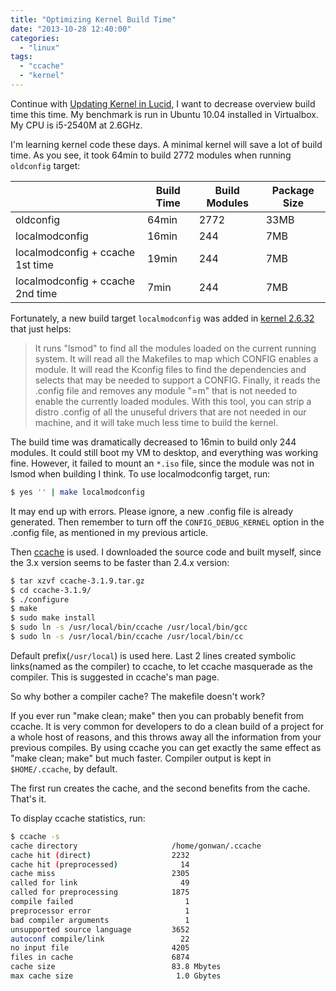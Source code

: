 ```yaml
---
title: "Optimizing Kernel Build Time"
date: "2013-10-28 12:40:00"
categories: 
  - "linux"
tags: 
  - "ccache"
  - "kernel"
---
```


Continue with [Updating Kernel in Lucid](https://www.gonwan.com/2010/05/19/updating-kernel-in-lucid-3/), I want to decrease overview build time this time. My benchmark is run in Ubuntu 10.04 installed in Virtualbox. My CPU is i5-2540M at 2.6GHz.

I'm learning kernel code these days. A minimal kernel will save a lot of build time. As you see, it took 64min to build 2772 modules when running `oldconfig` target:

|  | Build Time | Build Modules | Package Size |
| --- | --- | --- | --- |
| oldconfig | 64min | 2772 | 33MB |
| localmodconfig | 16min | 244 | 7MB |
| localmodconfig + ccache 1st time | 19min | 244 | 7MB |
| localmodconfig + ccache 2nd time | 7min | 244 | 7MB |

Fortunately, a new build target `localmodconfig` was added in [kernel 2.6.32](http://kernelnewbies.org/Linux_2_6_32) that just helps:

> It runs "lsmod" to find all the modules loaded on the current running system. It will read all the Makefiles to map which CONFIG enables a module. It will read the Kconfig files to find the dependencies and selects that may be needed to support a CONFIG. Finally, it reads the .config file and removes any module "=m" that is not needed to enable the currently loaded modules. With this tool, you can strip a distro .config of all the unuseful drivers that are not needed in our machine, and it will take much less time to build the kernel.

The build time was dramatically decreased to 16min to build only 244 modules. It could still boot my VM to desktop, and everything was working fine. However, it failed to mount an `*.iso` file, since the module was not in lsmod when building I think. To use localmodconfig target, run:

```bash
$ yes '' | make localmodconfig
```

It may end up with errors. Please ignore, a new .config file is already generated. Then remember to turn off the `CONFIG_DEBUG_KERNEL` option in the .config file, as mentioned in my previous article.

Then [ccache](http://ccache.samba.org/) is used. I downloaded the source code and built myself, since the 3.x version seems to be faster than 2.4.x version:

```bash
$ tar xzvf ccache-3.1.9.tar.gz
$ cd ccache-3.1.9/
$ ./configure
$ make
$ sudo make install
$ sudo ln -s /usr/local/bin/ccache /usr/local/bin/gcc
$ sudo ln -s /usr/local/bin/ccache /usr/local/bin/cc
```

Default prefix(`/usr/local`) is used here. Last 2 lines created symbolic links(named as the compiler) to ccache, to let ccache masquerade as the compiler. This is suggested in ccache's man page.

So why bother a compiler cache? The makefile doesn't work?

If you ever run "make clean; make" then you can probably benefit from ccache. It is very common for developers to do a clean build of a project for a whole host of reasons, and this throws away all the information from your previous compiles. By using ccache you can get exactly the same effect as "make clean; make" but much faster. Compiler output is kept in `$HOME/.ccache`, by default.

The first run creates the cache, and the second benefits from the cache. That's it.

To display ccache statistics, run:

```bash
$ ccache -s
cache directory                     /home/gonwan/.ccache
cache hit (direct)                  2232
cache hit (preprocessed)              14
cache miss                          2305
called for link                       49
called for preprocessing            1875
compile failed                         1
preprocessor error                     1
bad compiler arguments                 1
unsupported source language         3652
autoconf compile/link                 22
no input file                       4205
files in cache                      6874
cache size                          83.8 Mbytes
max cache size                       1.0 Gbytes
```

